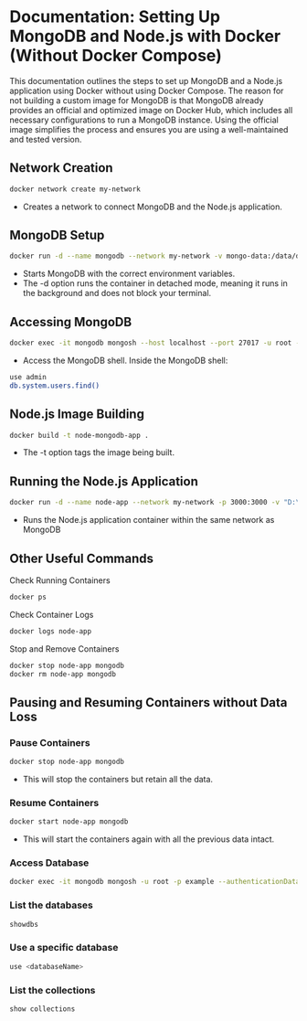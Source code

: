 # Documentation: Setting Up MongoDB and Node.js with Docker (Without Docker Compose)

This documentation outlines the steps to set up MongoDB and a Node.js application using Docker without using Docker Compose. The reason for not building a custom image for MongoDB is that MongoDB already provides an official and optimized image on Docker Hub, which includes all necessary configurations to run a MongoDB instance. Using the official image simplifies the process and ensures you are using a well-maintained and tested version.

## Network Creation
```sh
docker network create my-network
```
- Creates a network to connect MongoDB and the Node.js application.


## MongoDB Setup
```sh
docker run -d --name mongodb --network my-network -v mongo-data:/data/db -p 27017:27017 -e MONGO_INITDB_ROOT_USERNAME=root -e MONGO_INITDB_ROOT_PASSWORD=example mongo:latest
```

- Starts MongoDB with the correct environment variables.
- The -d option runs the container in detached mode, meaning it runs in the background and does not block your terminal.

## Accessing MongoDB
```sh
docker exec -it mongodb mongosh --host localhost --port 27017 -u root -p example --authenticationDatabase admin
```
- Access the MongoDB shell.
Inside the MongoDB shell:
```sh
use admin
db.system.users.find()
```

## Node.js Image Building
```sh
docker build -t node-mongodb-app .
```
- The -t option tags the image being built.

## Running the Node.js Application
```sh
docker run -d --name node-app --network my-network -p 3000:3000 -v "D:\DevOps\Docker Node Mongo Practice:/usr/src/app" node-mongodb-app
```
- Runs the Node.js application container within the same network as MongoDB

## Other Useful Commands
Check Running Containers
```sh
docker ps
```

Check Container Logs
```sh
docker logs node-app
```

Stop and Remove Containers
```sh
docker stop node-app mongodb
docker rm node-app mongodb
```


## Pausing and Resuming Containers without Data Loss

### Pause Containers
```sh
docker stop node-app mongodb
```
- This will stop the containers but retain all the data.

### Resume Containers
```sh
docker start node-app mongodb
```
- This will start the containers again with all the previous data intact.


### Access Database
```sh
docker exec -it mongodb mongosh -u root -p example --authenticationDatabase admin
```

### List the databases
```sh
showdbs
```

### Use a specific database
```sh
use <databaseName>
```
### List the collections
```sh
show collections
```


